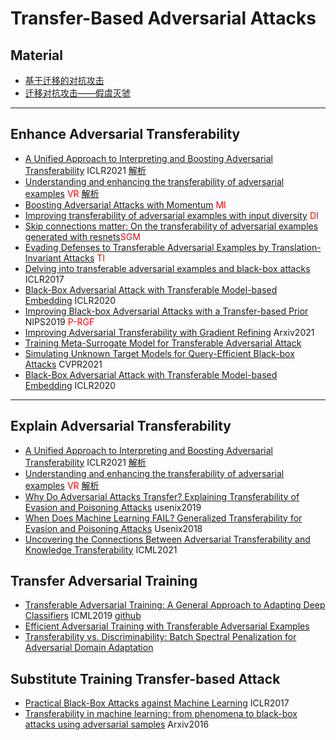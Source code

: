 # Transfer-Based Adversarial Attacks

## Material
- [基于迁移的对抗攻击](https://zhuanlan.zhihu.com/p/88757210)
- [迁移对抗攻击——假虞灭虢](https://zhuanlan.zhihu.com/p/363793831)

***

## Enhance Adversarial Transferability
- [A Unified Approach to Interpreting and Boosting Adversarial Transferability]() ICLR2021 [解析](https://zhuanlan.zhihu.com/p/369883667)
- [Understanding and enhancing the transferability of adversarial examples]() <font color="red">VR</font> [解析](https://blog.csdn.net/weixin_43916250/article/details/103235996)
- [Boosting Adversarial Attacks with Momentum]() <font color="red">MI</font>
- [Improving transferability of adversarial examples with input diversity]() <font color="red">DI</font>
- [Skip connections matter: On the transferability of adversarial examples generated with resnets]()<font color="red">SGM</font>
- [Evading Defenses to Transferable Adversarial Examples by Translation-Invariant Attacks]() <font color="red">TI</font>
- [Delving into transferable adversarial examples and black-box attacks]() ICLR2017
- [Black-Box Adversarial Attack with Transferable Model-based Embedding]() ICLR2020
- [Improving Black-box Adversarial Attacks with a Transfer-based Prior]() NIPS2019 <font color="red">P-RGF</font>
- [Improving Adversarial Transferability with Gradient Refining]() Arxiv2021
- [Training Meta-Surrogate Model for Transferable Adversarial Attack]()
- [Simulating Unknown Target Models for Query-Efficient Black-box Attacks]() CVPR2021
- [Black-Box Adversarial Attack with Transferable Model-based Embedding]() ICLR2020

***

## Explain Adversarial Transferability
- [A Unified Approach to Interpreting and Boosting Adversarial Transferability]() ICLR2021 [解析](https://zhuanlan.zhihu.com/p/369883667)
- [Understanding and enhancing the transferability of adversarial examples]() <font color="red">VR</font> [解析](https://blog.csdn.net/weixin_43916250/article/details/103235996)
- [Why Do Adversarial Attacks Transfer? Explaining Transferability of Evasion and Poisoning Attacks]() usenix2019
- [When Does Machine Learning FAIL? Generalized Transferability for Evasion and Poisoning Attacks]() Usenix2018
- [Uncovering the Connections Between Adversarial Transferability and Knowledge Transferability]() ICML2021

## Transfer Adversarial Training
- [Transferable Adversarial Training: A General Approach to Adapting Deep Classifiers]() ICML2019 [github](https://github.com/thuml/Transferable-Adversarial-Training.git)
- [Efficient Adversarial Training with Transferable Adversarial Examples]()
- [Transferability vs. Discriminability: Batch Spectral Penalization for Adversarial Domain Adaptation]()

## Substitute Training Transfer-based Attack
- [Practical Black-Box Attacks against Machine Learning]() ICLR2017
- [Transferability in machine learning: from phenomena to black-box attacks using adversarial samples]() Arxiv2016
